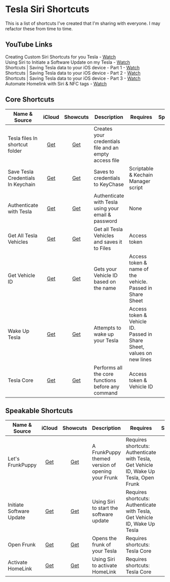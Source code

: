 # Tesla Siri Shortcuts

This is a list of shortcuts I've created that I'm sharing with everyone. I may refactor these from time to time.

## YouTube Links

Creating Custom Siri Shortcuts for you Tesla - [Watch](https://youtu.be/I8koTRZGmIw)  
Using Siri to Initiate a Software Update on my Tesla - [Watch](https://youtu.be/PLJmQWN9qY8)  
Shortcuts | Saving Tesla data to your iOS device - Part 1 - [Watch](https://youtu.be/gLXSNbGiz0w)  
Shortcuts | Saving Tesla data to your iOS device - Part 2 - [Watch](https://youtu.be/3NFJYktEmvQ)  
Shortcuts | Saving Tesla data to your iOS device - Part 3 - [Watch](https://youtu.be/N3f0XRcMDlc)  
Automate Homelink with Siri & NFC tags - [Watch](https://youtu.be/M7ipJ98m9Uc)  

## Core Shortcuts
| Name & Source | iCloud | Showcuts | Description | Requires | Speakable |
| ------------- | :----: | :------: | ----------- | -------- | :-------: |
| Tesla files In shortcut folder | [Get](https://www.icloud.com/shortcuts/42d64145c01a457fb3f7cfe9fba44fcf) | [Get](https://showcuts.app/share/view/42d64145c01a457fb3f7cfe9fba44fcf) |Creates your credentials file and an empty access file 
| Save Tesla Credentials In Keychain | [Get](https://www.icloud.com/shortcuts/a037fa30b04f40918aed3300460e3634) | [Get](https://showcuts.app/share/view/a037fa30b04f40918aed3300460e3634) | Saves to credentials to KeyChase | Scriptable & Kechain Manager script | No |
| Authenticate with Tesla | [Get](https://www.icloud.com/shortcuts/97989d8d4c5a46ee8266226c2c7ce594) | [Get](https://showcuts.app/share/view/97989d8d4c5a46ee8266226c2c7ce594) | Authenticate with Tesla using your email & password | None | No |
| Get All Tesla Vehicles | [Get](https://www.icloud.com/shortcuts/62d4823087c0447a9978a695559ea7adhttps://www.icloud.com/shortcuts/62d4823087c0447a9978a695559ea7ad) | [Get](https://showcuts.app/share/view/1ebe29240bb740d99d353d7a202eb015) | Get all Tesla Vehicles and saves it to Files | Access token | No |
| Get Vehicle ID | [Get](https://www.icloud.com/shortcuts/4b2022789b494143965d6e5a5eda7caa) | [Get](https://showcuts.app/share/view/4b2022789b494143965d6e5a5eda7caa) | Gets your Vehicle ID based on the name | Access token & name of the vehicle. Passed in Share Sheet | No |
| Wake Up Tesla | [Get](https://www.icloud.com/shortcuts/55a8ff2b5c9944d58d3473c47e51300f) | [Get](https://showcuts.app/share/view/55a8ff2b5c9944d58d3473c47e51300f) | Attempts to wake up your Tesla | Access token & Vehicle ID. Passed in Share Sheet, values on new lines | No |
| Tesla Core | [Get](https://www.icloud.com/shortcuts/1bea300074e1409fa19753acdab440fb) | [Get](https://showcuts.app/share/view/1bea300074e1409fa19753acdab440fb) | Performs all the core functions before any command | Access token & Vehicle ID | No |


## Speakable Shortcuts
| Name & Source | iCloud | Showcuts | Description | Requires | Speakable |
| ------------- | :----: | :------: | ----------- | -------- | :-------: |
| Let's FrunkPuppy | [Get](https://www.icloud.com/shortcuts/5f5eaa60e86d43a98c29b1486a954286) | [Get](https://showcuts.app/share/view/5f5eaa60e86d43a98c29b1486a954286) | A FrunkPuppy themed version of opening your Frunk | Requires shortcuts: Authenticate with Tesla, Get Vehicle ID, Wake Up Tesla, Open Frunk | Yes |
| Initiate Software Update | [Get](https://www.icloud.com/shortcuts/0d18e84ba8784ba3a3a660089782f8e0) | [Get](https://showcuts.app/share/view/0d18e84ba8784ba3a3a660089782f8e0) | Using Siri to start the software update | Requires shortcuts: Authenticate with Tesla, Get Vehicle ID, Wake Up Tesla | Yes |
| Open Frunk | [Get](https://www.icloud.com/shortcuts/ef995f7b4a0d46e8b20bc713eca3e543) | [Get](https://showcuts.app/share/view/ef995f7b4a0d46e8b20bc713eca3e543) | Opens the frunk of your Tesla | Requires shortcuts: Tesla Core | Yes |
| Activate HomeLink | [Get](https://www.icloud.com/shortcuts/6cc4583cf3ba4ed3937022871b9758f4) | [Get](https://showcuts.app/share/view/6cc4583cf3ba4ed3937022871b9758f4) | Using Siri to activate HomeLink | Requires shortcuts: Tesla Core | Yes |
